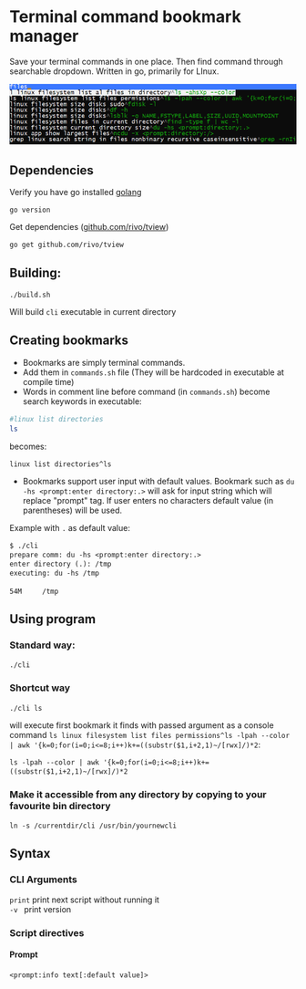 # Terminal command bookmark manager

Save your terminal commands in one place. 
Then find command through searchable dropdown.
Written in go, primarily for LInux.

![Default program view](screenshot.png)

## Dependencies
Verify you have go installed [golang](https://github.com/golang/go)
```console
go version
```
Get dependencies ([github.com/rivo/tview](https://github.com/rivo/tview))
```console
go get github.com/rivo/tview
```
## Building:

```console
./build.sh
```
Will build `cli` executable in current directory

## Creating bookmarks
* Bookmarks are simply terminal commands.
* Add them in `commands.sh` file (They will be hardcoded in executable at compile time)
* Words in comment line before command (in `commands.sh`) become search keywords in executable:
```bash
#linux list directories
ls
```
becomes:
```console
linux list directories^ls
```
* Bookmarks support user input with default values. Bookmark such as `du -hs <prompt:enter directory:.>` will ask for input string which will replace "prompt" tag. If user enters no characters default value (in parentheses) will be used.

Example with `.` as default value:
```console
$ ./cli
prepare comm: du -hs <prompt:enter directory:.>
enter directory (.): /tmp
executing: du -hs /tmp

54M     /tmp
```

## Using program

### Standard way:
```console
./cli
```

### Shortcut way
```console
./cli ls
```
will execute first bookmark it finds with passed argument as a console command `ls linux filesystem list files permissions^ls -lpah --color | awk '{k=0;for(i=0;i<=8;i++)k+=((substr($1,i+2,1)~/[rwx]/)*2`: 
```console
ls -lpah --color | awk '{k=0;for(i=0;i<=8;i++)k+=((substr($1,i+2,1)~/[rwx]/)*2
```


### Make it accessible from any directory by copying to your favourite bin directory
```console
ln -s /currentdir/cli /usr/bin/yournewcli
```

## Syntax

### CLI Arguments
`print` print next script without running it  
`-v ` print version

### Script directives
#### Prompt
```console
<prompt:info text[:default value]>
```

